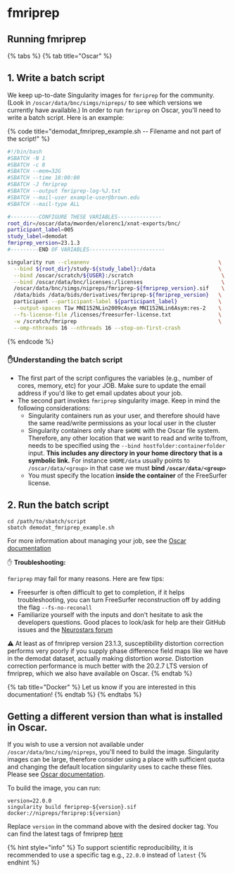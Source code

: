 # fmriprep

## Running fmriprep

{% tabs %}
{% tab title="Oscar" %}
## 1. Write a batch script

We keep up-to-date Singularity images for `fmriprep` for the community. (Look in `/oscar/data/bnc/simgs/nipreps/` to see which versions we currently have available.) In order to run `fmriprep` on Oscar, you'll need to write a batch script. Here is an example:

{% code title="demodat_fmriprep_example.sh -- Filename and not part of the script!" %}
```bash
#!/bin/bash
#SBATCH -N 1
#SBATCH -c 8
#SBATCH --mem=32G
#SBATCH --time 18:00:00
#SBATCH -J fmriprep
#SBATCH --output fmriprep-log-%J.txt
#SBATCH --mail-user example-user@brown.edu
#SBATCH --mail-type ALL

#---------CONFIGURE THESE VARIABLES--------------
root_dir=/oscar/data/mworden/elorenc1/xnat-exports/bnc/
participant_label=005
study_label=demodat
fmriprep_version=23.1.3
#---------END OF VARIABLES------------------------

singularity run --cleanenv                                         \
  --bind ${root_dir}/study-${study_label}:/data                    \
  --bind /oscar/scratch/${USER}:/scratch                            \
  --bind /oscar/data/bnc/licenses:/licenses                         \
  /oscar/data/bnc/simgs/nipreps/fmriprep-${fmriprep_version}.sif    \
  /data/bids /data/bids/derivatives/fmriprep-${fmriprep_version}   \
  participant --participant-label ${participant_label}             \
  --output-spaces T1w MNI152NLin2009cAsym MNI152NLin6Asym:res-2    \
  --fs-license-file /licenses/freesurfer-license.txt               \
  -w /scratch/fmriprep                                             \
  --omp-nthreads 16 --nthreads 16 --stop-on-first-crash

```
{% endcode %}

### ✋Understanding the batch script

* The first part of the script configures the variables (e.g., number of cores, memory, etc) for your JOB. Make sure to update the email address if you'd like to get email updates about your job.
* The second part invokes `fmriprep` singularity image. Keep in mind the following considerations:
  * Singularity containers run as your user, and therefore should have the same read/write permissions as your local user in the cluster
  * Singularity containers only share  `$HOME` with the Oscar file system. Therefore, any other location that we want to read and write to/from, needs to be specified using the `--bind hostfolder:containerfolder` input. **This includes any directory in your home directory that is a symbolic link.** For instance `$HOME/data` usually points to  `/oscar/data/<group>` in that case we must **bind `/oscar/data/<group>`**
  * You must specify the location **inside the container** of the FreeSurfer license.

## 2. Run the batch script

```
cd /path/to/sbatch/script
sbatch demodat_fmriprep_example.sh
```

For more information about managing your job, see the [Oscar documentation](https://docs.ccv.brown.edu/oscar/submitting-jobs/managing-jobs)



✋ **Troubleshooting:**

`fmriprep` may fail for many reasons. Here are few tips:

* Freesurfer is often difficult to get to completion, if it helps troubleshooting, you can turn FreeSurfer reconstruction off by adding the flag `--fs-no-reconall`
* Familiarize yourself with the inputs and don't hesitate to ask the developers questions. Good places to look/ask for help are their GitHub issues and the [Neurostars forum](https://neurostars.org)

⚠️ At least as of fmriprep version 23.1.3, susceptibility distortion correction performs very poorly if you supply phase difference field maps like we have in the demodat dataset, actually making distortion _worse._ Distortion correction performance is much better with the 20.2.7 LTS version of fmriprep, which we also have available on Oscar.
{% endtab %}

{% tab title="Docker" %}
Let us know if you are interested in this documentation!
{% endtab %}
{% endtabs %}

## Getting a different version than what is installed in Oscar.

If you wish to use a version not available under `/oscar/data/bnc/simg/nipreps`, you'll need to build the image. Singularity images can be large, therefore consider using a place with sufficient quota and changing the default location singularity uses to cache these files. Please see [Oscar documentation](https://docs.ccv.brown.edu/oscar/singularity-containers/building-images).

To build the image, you can run:

```
version=22.0.0
singularity build fmriprep-${version}.sif docker://nipreps/fmriprep:${version}
```

Replace `version` in the command above with the desired docker tag. You can find the latest tags of fmriprep [here](https://hub.docker.com/r/nipreps/fmriprep/tags)

{% hint style="info" %}
&#x20;To support scientific reproducibility, it is recommended to use a specific tag e.g., `22.0.0` instead of `latest`&#x20;
{% endhint %}
